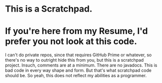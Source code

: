 # This is a Scratchpad.
# If you're here from my Resume, I'd prefer you not look at this code.
I can't do private repos, since that requires GitHub Prime or whatever, so there's no way to outright hide this from you, but this is a scratchpad project. Insuch, comments are at a minimum. There are no javadocs. This is bad code in every way shape and form. But that's what scratchpad code should be. So yeah, this does not reflect my abilities as a programmer.

